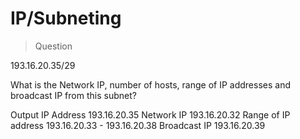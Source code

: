 # IP/Subneting

> Question

193.16.20.35/29

What is the Network IP, number of hosts, range of IP addresses and broadcast IP from this subnet?

Output
IP Address	193.16.20.35
Network IP	193.16.20.32
Range of IP address	193.16.20.33 - 193.16.20.38
Broadcast IP	193.16.20.39